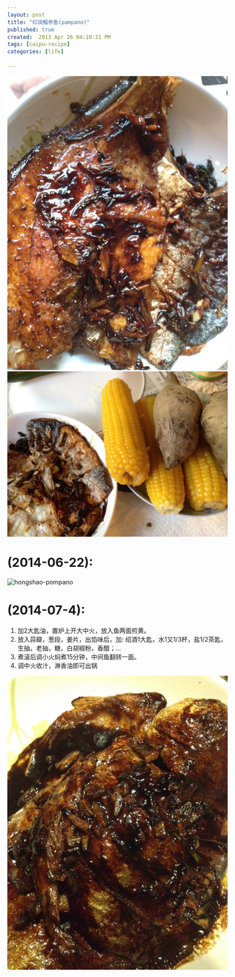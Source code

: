 ```yaml
---
layout: post
title: "红烧鲳参鱼(pampano)"
published: true
created:  2013 Apr 26 04:10:31 PM
tags: [caipu-recipe]
categories: [life]

---
```


![hongshao-changshenyu](/images/caipu-recipe/hongshao-changshenyu-1024x768.JPG "hongshao-changshenyu")
![hongshao-pompano](/images/caipu-recipe/hongshao-pompano-1024x768.JPG "hongshao-pompano")

# (2014-06-22):

![hongshao-pompano](/images/caipu-recipe/hongshao-changshenyu-pompano-in-soy-sauce-2.jpg "hongshao-changshenyu-pompano-in-soy-sauce-2.jpg")


# (2014-07-4): 

1. 加2大匙油，置炉上开大中火，放入鱼两面煎黄。 
2. 放入蒜瓣，葱段，姜片，出馅味后，加: 绍酒1大匙，水1又1/3杯，盐1/2茶匙，生抽，老抽，糖，白胡椒粉，香醋；...
3. 煮滚后调小火焖煮15分钟，中间鱼翻转一面。 
4. 调中火收汁，淋香油即可出锅

![hongshao-pompano](/images/caipu-recipe/hongshao-changshenyu-pompano-in-soy-sauce-3.jpg "hongshao-changshenyu-pompano-in-soy-sauce-3.jpg")

